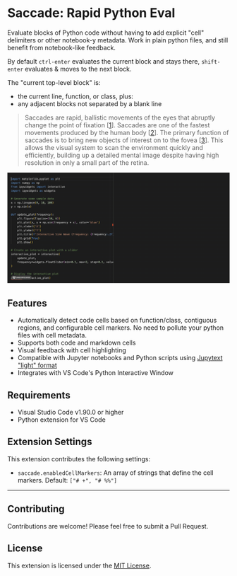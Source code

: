 # Saccade: Rapid Python Eval

Evaluate blocks of Python code without having to add explicit "cell" delimiters or other notebook-y metadata. Work in plain python files, and still benefit from notebook-like feedback.

By default `ctrl-enter` evaluates the current block and stays there, `shift-enter` evaluates & moves to the next block.

The "current top-level block" is:
* the current line, function, or class, plus:
* any adjacent blocks not separated by a blank line

> Saccades are rapid, ballistic movements of the eyes that abruptly change the point of fixation [[1](https://www.ncbi.nlm.nih.gov/books/NBK10991/#:~:text=Saccades%20are%20rapid%2C%20ballistic%20movements,while%20gazing%20around%20a%20room.)]. Saccades are one of the fastest movements produced by the human body [[2](https://www.mdpi.com/2313-433X/8/3/76#:~:text=Saccades%20are%20one%20of%20the,25%20°%20of%20visual%20angle)]. The primary function of saccades is to bring new objects of interest on to the fovea [[3](https://www.uni-muenster.de/imperia/md/content/psyifp/ae_lappe/heins__f.__lappe__m.22.pdf)]. This allows the visual system to scan the environment quickly and efficiently, building up a detailed mental image despite having high resolution in only a small part of the retina.

![Saccade Demo](images/demo.gif)

## Features

- Automatically detect code cells based on function/class, contiguous regions, and configurable cell markers. No need to pollute your python files with cell metadata.
- Supports both code and markdown cells
- Visual feedback with cell highlighting
- Compatible with Jupyter notebooks and Python scripts using [Jupytext "light" format](https://jupytext.readthedocs.io/en/latest/formats-scripts.html#the-light-format)
- Integrates with VS Code's Python Interactive Window

## Requirements

- Visual Studio Code v1.90.0 or higher
- Python extension for VS Code

## Extension Settings

This extension contributes the following settings:

* `saccade.enabledCellMarkers`: An array of strings that define the cell markers. Default: `["# +", "# %%"]`

---

## Contributing

Contributions are welcome! Please feel free to submit a Pull Request.

## License

This extension is licensed under the [MIT License](LICENSE).

